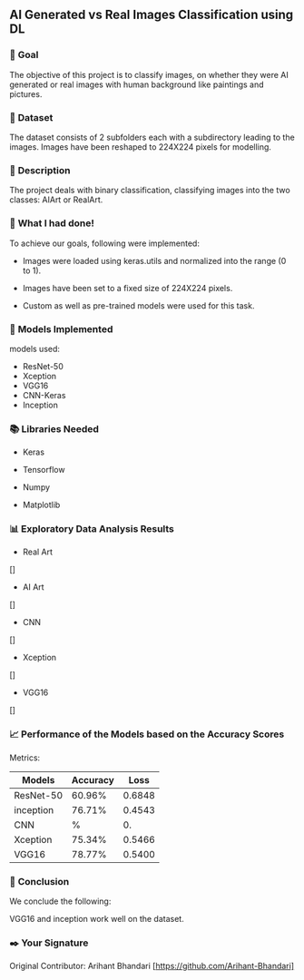 ## **AI Generated vs Real Images Classification using DL**

### 🎯 **Goal**

The objective of this project is to classify images, on whether they were AI generated or real images with human background like paintings and pictures.

### 🧵 **Dataset**

The dataset consists of 2 subfolders each with a subdirectory leading to the images. Images have been reshaped to 224X224 pixels for modelling.

### 🧾 **Description**

The project deals with binary classification, classifying images into the two classes: AIArt or RealArt.

### 🧮 **What I had done!**

To achieve our goals, following were implemented:

- Images were loaded using keras.utils and normalized into the range (0 to 1).

- Images have been set to a fixed size of 224X224 pixels.

- Custom as well as pre-trained models were used for this task.

### 🚀 **Models Implemented**

models used:

- ResNet-50
- Xception
- VGG16
- CNN-Keras
- Inception

### 📚 **Libraries Needed**

- Keras

- Tensorflow

- Numpy

- Matplotlib

### 📊 **Exploratory Data Analysis Results**


- Real Art

[]

- AI Art

[]

- CNN

[]

- Xception

[]

- VGG16

[]

### 📈 **Performance of the Models based on the Accuracy Scores**

Metrics:

| Models | Accuracy | Loss |
|--------|---------------------|--------------------------|
| ResNet-50 | 60.96% | 0.6848 |
| inception | 76.71%  | 0.4543 | 
| CNN | % | 0. |
| Xception | 75.34%  | 0.5466 | 
| VGG16 | 78.77% | 0.5400 |

### 📢 **Conclusion**

We conclude the following:

VGG16 and inception work well on the dataset.

### ✒️ **Your Signature**

Original Contributor: Arihant Bhandari [https://github.com/Arihant-Bhandari]